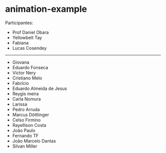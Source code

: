 # animation-example

Participantes:

<ul>
	<li>Prof Daniel Obara</li>
	<li>Yellowbelt Tay</li>
	<li>Fabiana</li>
	<li>Lucas Cosendey</li>
</ul>
  <hr/>
  <ul>
	<li>Giovana</li>
	<li>Eduardo Fonseca</li>
	<li>Victor Nery</li>
	<li> Cristiano Melo</li>
	<li>Fabrício</li>
	<li>Eduardo Almeida de Jesus</li>
	<li>Reygis meira</li>
	<li>Carla Nomura</li>
  <li>Larissa</li>
	<li>Pedro Arruda</li>
	<li>Marcus Döttlinger</li>
	<li>Celso Firmino</li>
	<li>Rayellison Costa </li>
	<li>João Paulo</li>
	<li>Fernando TF</li>
  <li>João Marcelo Dantas</li>
	<li>Silvan Miller</li>

</ul>